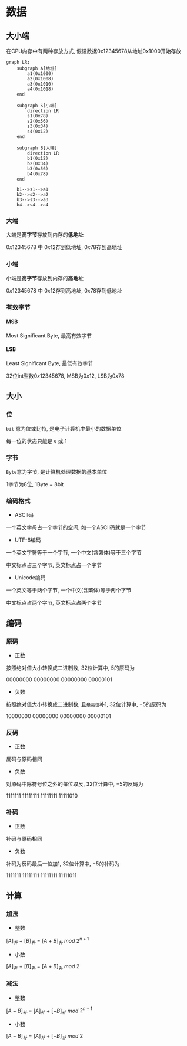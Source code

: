 <!--
 * @Brief        : 
 * @Author       : dmjcb
 * @Date         : 2021-12-15 21:10:23
 * @LastEditors  : dmjcb@outlook.com
 * @LastEditTime : 2024-10-10 01:54:21
-->

# 数据

## 大小端

在CPU内存中有两种存放方式, 假设数据0x12345678从地址0x1000开始存放

```mermaid
graph LR;
    subgraph A[地址]
        a1(0x1000)
        a2(0x1008)
        a3(0x1010)
        a4(0x1018)
    end

    subgraph S[小端]
        direction LR
        s1(0x78)
        s2(0x56)
        s3(0x34)
        s4(0x12)
    end

    subgraph B[大端]
        direction LR
        b1(0x12)
        b2(0x34)
        b3(0x56)
        b4(0x78)
    end

    b1-->s1-->a1
    b2-->s2-->a2
    b3-->s3-->a3
    b4-->s4-->a4
```

### 大端

大端是**高字节**存放到内存的**低地址**

$0x12345678$ 中 $0x12$存到低地址, $0x78$存到高地址

### 小端

小端是**高字节**存放到内存的**高地址**

$0x12345678$ 中 $0x12$存到高地址, $0x78$存到低地址

### 有效字节

#### MSB

Most Significant Byte, 最高有效字节

#### LSB

Least Significant Byte, 最低有效字节

32位int型数$0x12345678$, MSB为$0x12$, LSB为$0x78$

## 大小

### 位

`bit` 意为位或比特, 是电子计算机中最小的数据单位

每一位的状态只能是 `0` 或 $1$

### 字节

`Byte`意为字节, 是计算机处理数据的基本单位

1字节为8位, 1Byte = 8bit

### 编码格式

- ASCII码

一个英文字母占一个字节的空间, 如一个ASCII码就是一个字节

- UTF-8编码

一个英文字符等于一个字节, 一个中文(含繁体)等于三个字节

中文标点占三个字节, 英文标点占一个字节

- Unicode编码

一个英文等于两个字节, 一个中文(含繁体)等于两个字节

中文标点占两个字节, 英文标点占两个字节

## 编码

### 原码

- 正数

按照绝对值大小转换成二进制数, $32$位计算中, $5$的原码为

$00000000$ $00000000$ $00000000$ $00000101$

- 负数

按照绝对值大小转换成二进制数, 且`最高位`补$1$, $32$位计算中, $-5$的原码为

$10000000$ $00000000$ $00000000$ $00000101$

### 反码

- 正数

反码与原码相同

- 负数

对原码中除符号位之外的每位取反, $32$位计算中, $-5$的反码为

$1111111$ $11111111$ $11111111$ $11111010$

### 补码

- 正数

补码与原码相同

- 负数

补码为反码最后一位加1, $32$位计算中, $-5$的补码为

$1111111$ $11111111$ $11111111$ $11111011$

## 计算

### 加法

- 整数

[$A$]$_补$ $+$ [$B$]$_补$ $=$ [$A+B$]$_补$ $mod$ $2^{n+1}$

- 小数

[$A$]$_补$ $+$ [$B$]$_补$ $=$ [$A+B$]$_补$ $mod$ $2$

### 减法

- 整数

[$A-B$]$_补$ $=$ [$A$]$_补$ $+$ [$-B$]$_补$ $mod$ $2^{n+1}$

- 小数

[$A-B$]$_补$ $=$ [$A$]$_补$ $+$ [$-B$]$_补$ $mod$ $2$